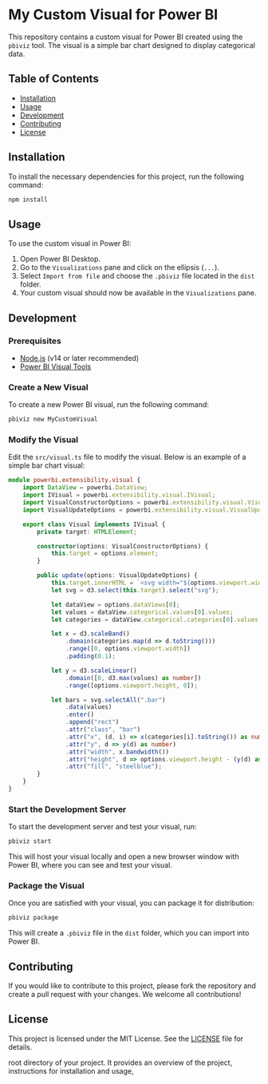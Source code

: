 # My Custom Visual for Power BI

This repository contains a custom visual for Power BI created using the `pbiviz` tool. The visual is a simple bar chart designed to display categorical data.

## Table of Contents

- [Installation](#installation)
- [Usage](#usage)
- [Development](#development)
- [Contributing](#contributing)
- [License](#license)

## Installation

To install the necessary dependencies for this project, run the following command:

```bash
npm install
```

## Usage

To use the custom visual in Power BI:

1. Open Power BI Desktop.
2. Go to the `Visualizations` pane and click on the ellipsis (`...`).
3. Select `Import from file` and choose the `.pbiviz` file located in the `dist` folder.
4. Your custom visual should now be available in the `Visualizations` pane.

## Development

### Prerequisites

- [Node.js](https://nodejs.org/) (v14 or later recommended)
- [Power BI Visual Tools](https://github.com/Microsoft/PowerBI-visuals-tools)

### Create a New Visual

To create a new Power BI visual, run the following command:

```bash
pbiviz new MyCustomVisual
```

### Modify the Visual

Edit the `src/visual.ts` file to modify the visual. Below is an example of a simple bar chart visual:

```typescript
module powerbi.extensibility.visual {
    import DataView = powerbi.DataView;
    import IVisual = powerbi.extensibility.visual.IVisual;
    import VisualConstructorOptions = powerbi.extensibility.visual.VisualConstructorOptions;
    import VisualUpdateOptions = powerbi.extensibility.visual.VisualUpdateOptions;

    export class Visual implements IVisual {
        private target: HTMLElement;

        constructor(options: VisualConstructorOptions) {
            this.target = options.element;
        }

        public update(options: VisualUpdateOptions) {
            this.target.innerHTML = `<svg width="${options.viewport.width}" height="${options.viewport.height}"></svg>`;
            let svg = d3.select(this.target).select("svg");

            let dataView = options.dataViews[0];
            let values = dataView.categorical.values[0].values;
            let categories = dataView.categorical.categories[0].values;

            let x = d3.scaleBand()
                .domain(categories.map(d => d.toString()))
                .range([0, options.viewport.width])
                .padding(0.1);

            let y = d3.scaleLinear()
                .domain([0, d3.max(values) as number])
                .range([options.viewport.height, 0]);

            let bars = svg.selectAll(".bar")
                .data(values)
                .enter()
                .append("rect")
                .attr("class", "bar")
                .attr("x", (d, i) => x(categories[i].toString()) as number)
                .attr("y", d => y(d) as number)
                .attr("width", x.bandwidth())
                .attr("height", d => options.viewport.height - (y(d) as number))
                .attr("fill", "steelblue");
        }
    }
}
```

### Start the Development Server

To start the development server and test your visual, run:

```bash
pbiviz start
```

This will host your visual locally and open a new browser window with Power BI, where you can see and test your visual.

### Package the Visual

Once you are satisfied with your visual, you can package it for distribution:

```bash
pbiviz package
```

This will create a `.pbiviz` file in the `dist` folder, which you can import into Power BI.

## Contributing

If you would like to contribute to this project, please fork the repository and create a pull request with your changes. We welcome all contributions!

## License

This project is licensed under the MIT License. See the [LICENSE](LICENSE) file for details.

 root directory of your project. It provides an overview of the project, instructions for installation and usage, 